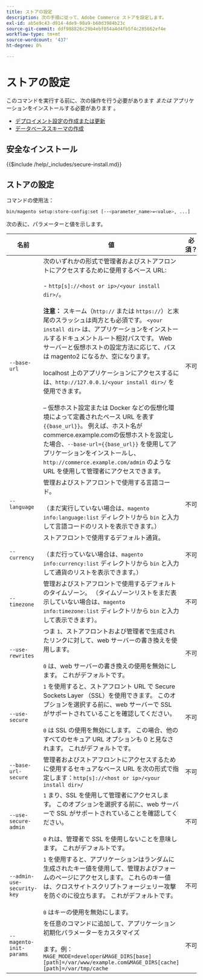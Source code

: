 ```yaml
---
title: ストアの設定
description: 次の手順に従って、Adobe Commerce ストアを設定します。
exl-id: ab5e9c43-d914-4de9-98a9-b60d3984b23c
source-git-commit: ddf988826c29b4ebf054a4d4fb5f4c285662ef4e
workflow-type: tm+mt
source-wordcount: '437'
ht-degree: 0%

---
```


# ストアの設定

このコマンドを実行する前に、次の操作を行う必要があります *または* アプリケーションをインストールする必要があります [](../advanced.md)。

* [デプロイメント設定の作成または更新](deployment.md)
* [データベーススキーマの作成](database.md)

## 安全なインストール

{{$include /help/_includes/secure-install.md}}

## ストアの設定

コマンドの使用法：

```bash
bin/magento setup:store-config:set [--<parameter_name>=<value>, ...]
```

次の表に、パラメーターと値を示します。

| 名前 | 値 | 必須？ |
|--- |--- |--- |
| `--base-url` | 次のいずれかの形式で管理者およびストアフロントにアクセスするために使用するベース URL:<br><br>- `http[s]://<host or ip>/<your install dir>/`。<br><br>**注意：** スキーム（`http://` または `https://`）と末尾のスラッシュは両方とも必須です。 `<your install dir>` は、アプリケーションをインストールするドキュメントルート相対パスです。 Web サーバーと仮想ホストの設定方法に応じて、パスは magento2 になるか、空になります。<br><br>localhost 上のアプリケーションにアクセスするには、`http://127.0.0.1/<your install dir>/` を使用できます。<br><br> – 仮想ホスト設定または Docker などの仮想化環境によって定義されたベース URL を表す `{{base_url}}`。 例えば、ホスト名がcommerce.example.comの仮想ホストを設定した場合、`--base-url={{base_url}}` を使用してアプリケーションをインストールし、`http://commerce.example.com/admin` のような URL を使用して管理者にアクセスできます。 | 不可 |
| `--language` | 管理およびストアフロントで使用する言語コード。<br><br> （まだ実行していない場合は、`magento info:language:list` ディレクトリから `bin` と入力して言語コードのリストを表示できます。） | 不可 |
| `--currency` | ストアフロントで使用するデフォルト通貨。 <br><br> （まだ行っていない場合は、`magento info:currency:list` ディレクトリから `bin` と入力して通貨のリストを表示できます。） | 不可 |
| `--timezone` | 管理およびストアフロントで使用するデフォルトのタイムゾーン。 （タイムゾーンリストをまだ表示していない場合は、`magento info:timezone:list` ディレクトリから `bin` と入力して表示できます）。 | 不可 |
| `--use-rewrites` | つま `1`、ストアフロントおよび管理者で生成されたリンクに対して、web サーバーの書き換えを使用します。<br><br>`0` は、web サーバーの書き換えの使用を無効にします。 これがデフォルトです。 | 不可 |
| `--use-secure` | `1` を使用すると、ストアフロント URL で Secure Sockets Layer （SSL）を使用できます。 このオプションを選択する前に、web サーバーで SSL がサポートされていることを確認してください。<br><br>`0` は SSL の使用を無効にします。 この場合、他のすべてのセキュア URL オプションも 0 と見なされます。 これがデフォルトです。 | 不可 |
| `--base-url-secure` | 管理者およびストアフロントにアクセスするために使用するセキュアなベース URL を次の形式で指定します：`http[s]://<host or ip>/<your install dir>/` | 不可 |
| `--use-secure-admin` | `1` まり、SSL を使用して管理者にアクセスします。 このオプションを選択する前に、web サーバーで SSL がサポートされていることを確認してください。<br><br>`0` れは、管理者で SSL を使用しないことを意味します。 これがデフォルトです。 | 不可 |
| `--admin-use-security-key` | `1` を使用すると、アプリケーションはランダムに生成されたキー値を使用して、管理およびフォームのページにアクセスします。 これらのキー値は、クロスサイトスクリプトフォージェリー攻撃を防ぐのに役立ちます。 これがデフォルトです。<br/><br/>`0` はキーの使用を無効にします。 | 不可 |
| `--magento-init-params` | を任意のコマンドに追加して、アプリケーション初期化パラメーターをカスタマイズ <br/><br/> ます。例：`MAGE_MODE=developer&MAGE_DIRS[base][path]=/var/www/example.com&MAGE_DIRS[cache][path]=/var/tmp/cache` | 不可 |
